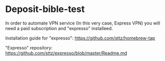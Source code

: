 # Deposit-bible-test

In order to automate VPN service (In this very case, Express VPN) you will need a paid subscription and "expresso" installeed. 

Installation guide for "expresso": https://github.com/sttz/homebrew-tap

"Expresso" repository: https://github.com/sttz/expresso/blob/master/Readme.md
